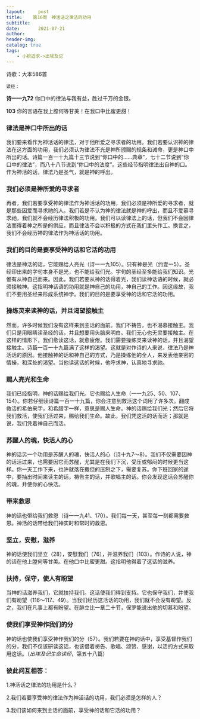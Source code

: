 ```yaml
---
layout:     post
title:    第16周　神活话之律法的功用
subtitle:   
date:       2021-07-21
author:     
header-img: 
catalog: true
tags:
    - 小排追求->出埃及记
---
```


诗歌：大本586首

`读经：`

**诗一一九72**	你口中的律法与我有益，胜过千万的金银。

**103**	你的言语在我上膛何等甘美！在我口中比蜜更甜！

### **律法是神口中所出的话**

我们要来看作为神活话的律法，对于他所爱之寻求者的功用。我们若要认识神的律法在这方面的功用，我们必须认为律法不光是神所颁赐的规条和诫命，更是神口中所出的话。诗篇一百一十九篇十三节说到“你口中的……典章”，七十二节说到“你口中的律法”，而八十八节说到“你口中的法度”。这些经节指明律法出自神的口。作为神活的话，律法乃是圣气，就是神的呼出。

### **我们必须是神所爱的寻求者**

再者，我们若要享受神的律法作为神活话的功用，我们必须是神所爱的寻求者，就是那些因爱而寻求祂的人。我们若是不认为神的律法就是神的呼出，而且不爱慕寻求祂，我们就不会经历律法积极的功用。我们可以读律法上的话，但我们不会因律法而得着神之所是的供应，而且律法不会以积极的方式在我们里头作工。换言之，我们不会经历神的律法作为神活话的功用。

### **我们的目的是要享受神的话和它活的功用**

律法是神活的话，它能赐给人亮光（诗一一九105）。只有神是光（约壹一5）。圣经印出来的字句本身不是光，也不能给我们光。字句的圣经至多能给我们知识。光惟有从神自己而来。因此，我们若要从神的话得着光，我们读神话语的时候，就必须接触神。这指明神话语的功用就是神自己的功用，神自己的工作。因这缘故，我们不要用圣经来形成系统神学。我们的目的是要享受神的话和它活的功用。

### **操练灵来读神的话，并且渴望接触主**

然而，许多时候我们没有这样来到主话的面前。我们不祷告，也不渴慕接触主。我们只是用眼睛读圣经的话，并且想要用头脑来明白。我们无心也无灵要接触主。在这样的情形下，我们愈读这话，就愈疲倦。我们需要操练灵来读神的话，并且渴望接触主。诗篇一百一十九篇满了这样的渴望。这就是对作诗的人来说，律法乃是神活话的原因。他接触神的话和神自己的方式，乃是操练他的全人，来发表他亲密的情操，和深处的渴望。当他读这话的时候，他呼求神，认真地寻求祂。

### **赐人亮光和生命**

我们已经指明，神的话赐给我们光。它也赐给人生命（一一九25、50、107、154）。你若仔细读诗篇一百一十九篇，你会注意到救活这个词用了许多次。翻成救活的希伯来字，和希腊字一样，意思是赐人生命。神的话赐给我们光；然后它将我们救活，使我们活过来，赐给我们生命。故此，我们凭这活的话而活；那就是说，我们凭着神自己而活。

### **苏醒人的魂，快活人的心**

神的话另一个功用是苏醒人的魂，快活人的心（诗十九7～8）。我们不仅需要因神的话活过来，也需要因它而苏醒，尤其是在我们下沉，受压或郁闷的时候更当这样。你一天工作下来，也许就落在撒但的压制之下，需要复苏。你下班回家的途中，要抽出时间来读主的话，祷告主的话，并歌唱主的话。你会发现这话会苏醒你的魂，并使你的心快活。

### **带来救恩**

神的话也带给我们救恩（诗一一九41、170）。我们每一天，甚至每一刻都需要救恩。神活的话带给我们神实时和常时的救恩。

### **坚立，安慰，滋养**

神的话使我们坚立（28），安慰我们（76），并滋养我们（103）。作诗的人说，神的话在他上膛何等甘美。在他口中比蜜更甜。这指明他得着了这话的滋养。

### **扶持，保守，使人有盼望**

当神的话滋养我们，它就扶持我们。这话使我们得到支持。它也保守我们，并使我们有盼望（116～117、49）。当我们经历这活话的功用，我们就不会没有盼望。反之，我们在凡事上都有盼望。在腓立比一章二十节，保罗能说出他的切慕和盼望。

### **使我们享受神作我们的分**

神的话也使我们享受神作我们的分（57）。我们若要在神的话中，享受基督作我们的分，我们不仅该研读这话，也该借着祷告、歌唱、颂赞、感谢，以活的方式来取用这话。（*出埃及记生命读经*，第五十八篇）

 

### **彼此问互相答：**

1.神活话之律法的功用是什么？

2.我们若要享受神的律法作为神活话的功用，我们必须是怎样的人？

3.我们该如何来到主话的面前，享受神的话和它活的功用？